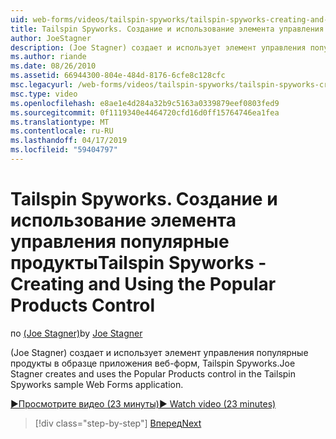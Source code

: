 ```yaml
---
uid: web-forms/videos/tailspin-spyworks/tailspin-spyworks-creating-and-using-the-popular-products-control
title: Tailspin Spyworks. Создание и использование элемента управления популярные продукты | Документация Майкрософт
author: JoeStagner
description: (Joe Stagner) создает и использует элемент управления популярные продукты в образце приложения веб-форм, Tailspin Spyworks.
ms.author: riande
ms.date: 08/26/2010
ms.assetid: 66944300-804e-484d-8176-6cfe8c128cfc
msc.legacyurl: /web-forms/videos/tailspin-spyworks/tailspin-spyworks-creating-and-using-the-popular-products-control
msc.type: video
ms.openlocfilehash: e8ae1e4d284a32b9c5163a0339879eef0803fed9
ms.sourcegitcommit: 0f1119340e4464720cfd16d0ff15764746ea1fea
ms.translationtype: MT
ms.contentlocale: ru-RU
ms.lasthandoff: 04/17/2019
ms.locfileid: "59404797"
---
```

# <a name="tailspin-spyworks---creating-and-using-the-popular-products-control"></a><span data-ttu-id="581dd-103">Tailspin Spyworks. Создание и использование элемента управления популярные продукты</span><span class="sxs-lookup"><span data-stu-id="581dd-103">Tailspin Spyworks - Creating and Using the Popular Products Control</span></span>

<span data-ttu-id="581dd-104">по [(Joe Stagner)](https://github.com/JoeStagner)</span><span class="sxs-lookup"><span data-stu-id="581dd-104">by [Joe Stagner](https://github.com/JoeStagner)</span></span>

<span data-ttu-id="581dd-105">(Joe Stagner) создает и использует элемент управления популярные продукты в образце приложения веб-форм, Tailspin Spyworks.</span><span class="sxs-lookup"><span data-stu-id="581dd-105">Joe Stagner creates and uses the Popular Products control in the Tailspin Spyworks sample Web Forms application.</span></span>

[<span data-ttu-id="581dd-106">&#9654;Просмотрите видео (23 минуты)</span><span class="sxs-lookup"><span data-stu-id="581dd-106">&#9654; Watch video (23 minutes)</span></span>](https://channel9.msdn.com/Blogs/ASP-NET-Site-Videos/tailspin-spyworks-creating-and-using-the-popular-products-control)

> [!div class="step-by-step"]
> [<span data-ttu-id="581dd-107">Вперед</span><span class="sxs-lookup"><span data-stu-id="581dd-107">Next</span></span>](tailspin-spyworks-implementing-and-using-the-also-purchased-control.md)
